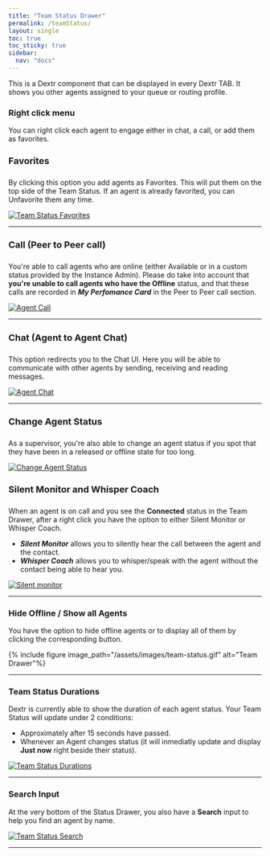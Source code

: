 ```yaml
---
title: "Team Status Drawer"
permalink: /teamStatus/
layout: single
toc: true
toc_sticky: true
sidebar: 
  nav: "docs"
---
```


This is a Dextr component that can be displayed in every Dextr TAB. It shows you other agents assigned to your queue or routing profile. 

### Right click menu

You can right click each agent to engage either in chat, a call, or add them as favorites.

#### Favorites

By clicking this option you add agents as Favorites. This will put them on the top side of the Team Status. If an agent is already favorited, you can Unfavorite them any time. 

[![Team Status Favorites](/assets/images/ts-favorites.jpg)](/assets/images/ts-favorites.jpg)

----

#### Call (Peer to Peer call)

You're able to call agents who are online (either Available or in a custom status provided by the Instance Admin). Please do take into account that **you're unable to call agents who have the Offline** status, and that these calls are recorded in ***My Perfomance Card*** in the Peer to Peer call section.

[![Agent Call](/assets/images/agent-call.jpg)](/assets/images/agent-call.jpg)

----

#### Chat (Agent to Agent Chat)

This option redirects you to the Chat UI. Here you will be able to communicate with other agents by sending, receiving and reading messages.

[![Agent Chat](/assets/images/agent-chat.jpg)](/assets/images/agent-chat.jpg)

----

#### Change Agent Status

As a supervisor, you're also able to change an agent status if you spot that they have been in a released or offline state for too long.

[![Change Agent Status](/assets/images/change-status2.jpg)](/assets/images/change-status2.jpg)

#### Silent Monitor and Whisper Coach

When an agent is on call and you see the **Connected** status in the Team Drawer, after a right click you have the option to either Silent Monitor or Whisper Coach.

- ***Silent Monitor*** allows you to silently hear the call between the agent and the contact.
- ***Whisper Coach*** allows you to whisper/speak with the agent without the contact being able to hear you. 

[![Silent monitor](/assets/images/silent-monitor.jpg)](/assets/images/silent-monitor.jpg)

----
### Hide Offline / Show all Agents

You have the option to hide offline agents or to display all of them by clicking the corresponding button.

{% include figure image_path="/assets/images/team-status.gif" alt="Team Drawer"%}

----

### Team Status Durations

Dextr is currently able to show the duration of each agent status. Your Team Status will update under 2 conditions: 
- Approximately after 15 seconds have passed.
- Whenever an Agent changes status (it will inmediatly update and display **Just now** right beside their status).

[![Team Status Durations](/assets/images/agent-status-duration.jpg)](/assets/images/agent-status-duration.jpg)

----

### Search Input

At the very bottom of the Status Drawer, you also have a **Search** input to help you find an agent by name.

[![Team Status Search](/assets/images/ts-search.jpg)](/assets/images/ts-search.jpg)

----

<style>
    h4 {
      font-size: 18px;
    }
</style>